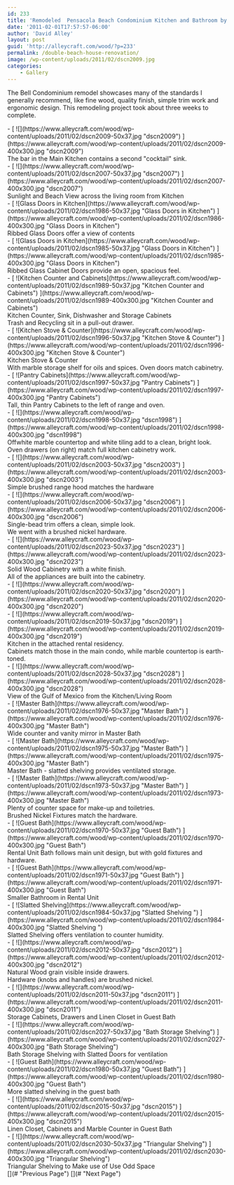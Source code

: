 ```yaml
---
id: 233
title: 'Remodeled  Pensacola Beach Condominium Kitchen and Bathroom by David Alley Carpentry'
date: '2011-02-01T17:57:57-06:00'
author: 'David Alley'
layout: post
guid: 'http://alleycraft.com/wood/?p=233'
permalink: /double-beach-house-renovation/
image: /wp-content/uploads/2011/02/dscn2009.jpg
categories:
    - Gallery
---
```


The Bell Condominium remodel showcases many of the standards I generally recommend, like fine wood, quality finish, simple trim work and ergonomic design. This remodeling project took about three weeks to complete.

<div class="gallery_clear"></div><div class="photospace" id="gallery_233_1"> <div class="thumbs_wrap2"><div class="thumbs_wrap"><div class="thumnail_col " id="thumbs_233_1">- [ ![](https://www.alleycraft.com/wood/wp-content/uploads/2011/02/dscn2009-50x37.jpg "dscn2009") ](https://www.alleycraft.com/wood/wp-content/uploads/2011/02/dscn2009-400x300.jpg "dscn2009")<div class="caption"><div class="image-caption">The bar in the Main Kitchen contains a second "cocktail" sink.</div> </div>
- [ ![](https://www.alleycraft.com/wood/wp-content/uploads/2011/02/dscn2007-50x37.jpg "dscn2007") ](https://www.alleycraft.com/wood/wp-content/uploads/2011/02/dscn2007-400x300.jpg "dscn2007")<div class="caption"><div class="image-caption">Sunlight and Beach View across the living room from Kitchen</div> </div>
- [ ![Glass Doors in Kitchen](https://www.alleycraft.com/wood/wp-content/uploads/2011/02/dscn1986-50x37.jpg "Glass Doors in Kitchen") ](https://www.alleycraft.com/wood/wp-content/uploads/2011/02/dscn1986-400x300.jpg "Glass Doors in Kitchen")<div class="caption"><div class="image-caption">Ribbed Glass Doors offer a view of contents</div> </div>
- [ ![Glass Doors in Kitchen](https://www.alleycraft.com/wood/wp-content/uploads/2011/02/dscn1985-50x37.jpg "Glass Doors in Kitchen") ](https://www.alleycraft.com/wood/wp-content/uploads/2011/02/dscn1985-400x300.jpg "Glass Doors in Kitchen")<div class="caption"><div class="image-caption">Ribbed Glass Cabinet Doors provide an open, spacious feel.</div> </div>
- [ ![Kitchen Counter and Cabinets](https://www.alleycraft.com/wood/wp-content/uploads/2011/02/dscn1989-50x37.jpg "Kitchen Counter and Cabinets") ](https://www.alleycraft.com/wood/wp-content/uploads/2011/02/dscn1989-400x300.jpg "Kitchen Counter and Cabinets")<div class="caption"><div class="image-caption">Kitchen Counter, Sink, Dishwasher and Storage Cabinets</div><div class="image-desc">Trash and Recycling sit in a pull-out drawer.</div> </div>
- [ ![Kitchen Stove & Counter](https://www.alleycraft.com/wood/wp-content/uploads/2011/02/dscn1996-50x37.jpg "Kitchen Stove & Counter") ](https://www.alleycraft.com/wood/wp-content/uploads/2011/02/dscn1996-400x300.jpg "Kitchen Stove & Counter")<div class="caption"><div class="image-caption">Kitchen Stove &amp; Counter</div><div class="image-desc">With marble storage shelf for oils and spices. Oven doors match cabinetry.</div> </div>
- [ ![Pantry Cabinets](https://www.alleycraft.com/wood/wp-content/uploads/2011/02/dscn1997-50x37.jpg "Pantry Cabinets") ](https://www.alleycraft.com/wood/wp-content/uploads/2011/02/dscn1997-400x300.jpg "Pantry Cabinets")<div class="caption"><div class="image-caption">Tall, thin Pantry Cabinets to the left of range and oven.</div> </div>
- [ ![](https://www.alleycraft.com/wood/wp-content/uploads/2011/02/dscn1998-50x37.jpg "dscn1998") ](https://www.alleycraft.com/wood/wp-content/uploads/2011/02/dscn1998-400x300.jpg "dscn1998")<div class="caption"><div class="image-caption">Offwhite marble countertop and white tiling add to a clean, bright look.</div><div class="image-desc">Oven drawers (on right) match full kitchen cabinetry work.</div> </div>
- [ ![](https://www.alleycraft.com/wood/wp-content/uploads/2011/02/dscn2003-50x37.jpg "dscn2003") ](https://www.alleycraft.com/wood/wp-content/uploads/2011/02/dscn2003-400x300.jpg "dscn2003")<div class="caption"><div class="image-caption">Simple brushed range hood matches the hardware</div> </div>
- [ ![](https://www.alleycraft.com/wood/wp-content/uploads/2011/02/dscn2006-50x37.jpg "dscn2006") ](https://www.alleycraft.com/wood/wp-content/uploads/2011/02/dscn2006-400x300.jpg "dscn2006")<div class="caption"><div class="image-caption">Single-bead trim offers a clean, simple look.</div><div class="image-desc">We went with a brushed nickel hardware.</div> </div>
- [ ![](https://www.alleycraft.com/wood/wp-content/uploads/2011/02/dscn2023-50x37.jpg "dscn2023") ](https://www.alleycraft.com/wood/wp-content/uploads/2011/02/dscn2023-400x300.jpg "dscn2023")<div class="caption"><div class="image-caption">Solid Wood Cabinetry with a white finish.</div><div class="image-desc">All of the appliances are built into the cabinetry.</div> </div>
- [ ![](https://www.alleycraft.com/wood/wp-content/uploads/2011/02/dscn2020-50x37.jpg "dscn2020") ](https://www.alleycraft.com/wood/wp-content/uploads/2011/02/dscn2020-400x300.jpg "dscn2020")<div class="caption"> </div>
- [ ![](https://www.alleycraft.com/wood/wp-content/uploads/2011/02/dscn2019-50x37.jpg "dscn2019") ](https://www.alleycraft.com/wood/wp-content/uploads/2011/02/dscn2019-400x300.jpg "dscn2019")<div class="caption"><div class="image-caption">Kitchen in the attached rental residency.</div><div class="image-desc">Cabinets match those in the main condo, while marble countertop is earth-toned.</div> </div>
- [ ![](https://www.alleycraft.com/wood/wp-content/uploads/2011/02/dscn2028-50x37.jpg "dscn2028") ](https://www.alleycraft.com/wood/wp-content/uploads/2011/02/dscn2028-400x300.jpg "dscn2028")<div class="caption"><div class="image-caption">View of the Gulf of Mexico from the Kitchen/Living Room</div> </div>
- [ ![Master Bath](https://www.alleycraft.com/wood/wp-content/uploads/2011/02/dscn1976-50x37.jpg "Master Bath") ](https://www.alleycraft.com/wood/wp-content/uploads/2011/02/dscn1976-400x300.jpg "Master Bath")<div class="caption"><div class="image-caption">Wide counter and vanity mirror in Master Bath</div> </div>
- [ ![Master Bath](https://www.alleycraft.com/wood/wp-content/uploads/2011/02/dscn1975-50x37.jpg "Master Bath") ](https://www.alleycraft.com/wood/wp-content/uploads/2011/02/dscn1975-400x300.jpg "Master Bath")<div class="caption"><div class="image-caption">Master Bath - slatted shelving provides ventilated storage.</div> </div>
- [ ![Master Bath](https://www.alleycraft.com/wood/wp-content/uploads/2011/02/dscn1973-50x37.jpg "Master Bath") ](https://www.alleycraft.com/wood/wp-content/uploads/2011/02/dscn1973-400x300.jpg "Master Bath")<div class="caption"><div class="image-caption">Plenty of counter space for make-up and toiletries.</div><div class="image-desc">Brushed Nickel Fixtures match the hardware.</div> </div>
- [ ![Guest Bath](https://www.alleycraft.com/wood/wp-content/uploads/2011/02/dscn1970-50x37.jpg "Guest Bath") ](https://www.alleycraft.com/wood/wp-content/uploads/2011/02/dscn1970-400x300.jpg "Guest Bath")<div class="caption"><div class="image-caption">Rental Unit Bath follows main unit design, but with gold fixtures and hardware.</div> </div>
- [ ![Guest Bath](https://www.alleycraft.com/wood/wp-content/uploads/2011/02/dscn1971-50x37.jpg "Guest Bath") ](https://www.alleycraft.com/wood/wp-content/uploads/2011/02/dscn1971-400x300.jpg "Guest Bath")<div class="caption"><div class="image-caption">Smaller Bathroom in Rental Unit</div> </div>
- [ ![Slatted Shelving](https://www.alleycraft.com/wood/wp-content/uploads/2011/02/dscn1984-50x37.jpg "Slatted Shelving ") ](https://www.alleycraft.com/wood/wp-content/uploads/2011/02/dscn1984-400x300.jpg "Slatted Shelving ")<div class="caption"><div class="image-caption">Slatted Shelving offers ventilation to counter humidity.</div><div class="image-desc"> </div> </div>
- [ ![](https://www.alleycraft.com/wood/wp-content/uploads/2011/02/dscn2012-50x37.jpg "dscn2012") ](https://www.alleycraft.com/wood/wp-content/uploads/2011/02/dscn2012-400x300.jpg "dscn2012")<div class="caption"><div class="image-caption">Natural Wood grain visible inside drawers.</div><div class="image-desc">Hardware (knobs and handles) are brushed nickel.</div> </div>
- [ ![](https://www.alleycraft.com/wood/wp-content/uploads/2011/02/dscn2011-50x37.jpg "dscn2011") ](https://www.alleycraft.com/wood/wp-content/uploads/2011/02/dscn2011-400x300.jpg "dscn2011")<div class="caption"><div class="image-caption">Storage Cabinets, Drawers and Linen Closet in Guest Bath</div> </div>
- [ ![](https://www.alleycraft.com/wood/wp-content/uploads/2011/02/dscn2027-50x37.jpg "Bath Storage Shelving") ](https://www.alleycraft.com/wood/wp-content/uploads/2011/02/dscn2027-400x300.jpg "Bath Storage Shelving")<div class="caption"><div class="image-caption">Bath Storage Shelving with Slatted Doors for ventilation</div> </div>
- [ ![Guest Bath](https://www.alleycraft.com/wood/wp-content/uploads/2011/02/dscn1980-50x37.jpg "Guest Bath") ](https://www.alleycraft.com/wood/wp-content/uploads/2011/02/dscn1980-400x300.jpg "Guest Bath")<div class="caption"><div class="image-caption">More slatted shelving in the guest bath</div> </div>
- [ ![](https://www.alleycraft.com/wood/wp-content/uploads/2011/02/dscn2015-50x37.jpg "dscn2015") ](https://www.alleycraft.com/wood/wp-content/uploads/2011/02/dscn2015-400x300.jpg "dscn2015")<div class="caption"><div class="image-caption">Linen Closet, Cabinets and Marble Counter in Guest Bath</div> </div>
- [ ![](https://www.alleycraft.com/wood/wp-content/uploads/2011/02/dscn2030-50x37.jpg "Triangular Shelving") ](https://www.alleycraft.com/wood/wp-content/uploads/2011/02/dscn2030-400x300.jpg "Triangular Shelving")<div class="caption"><div class="image-caption">Triangular Shelving to Make use of Use Odd Space</div> </div>
 
<div class="photospace_clear"></div> [](# "Previous Page") [](# "Next Page") </div> </div> </div> <div class="gal_content"><div class="controls" id="controls_233_1"></div><div class="slideshow-container"><div class="loader" id="loading_233_1"></div><div class="slideshow" id="slideshow_233_1"></div><div class="caption-container" id="caption_233_1"></div> </div> </div> </div><div class="gallery_clear"></div> <script type="text/javascript">
			
			jQuery(document).ready(function($) {
				
				// We only want these styles applied when javascript is enabled
				$('.gal_content').css('display', 'block');
				$('.thumnail_col').css('width', '190px');
				
				// Initialize Advanced Galleriffic Gallery 
				var gallery = $('#thumbs_233_1').galleriffic({ 
					delay:                     3500,
					numThumbs:                 18,
					preloadAhead:              18,
					enableTopPager:            0,
					enableBottomPager:         false,
					imageContainerSel:         '#slideshow_233_1',
					controlsContainerSel:      '#controls_233_1',
					captionContainerSel:       '#caption_233_1',  
					loadingContainerSel:       '#loading_233_1',
					renderSSControls:          true,
					renderNavControls:         true,
					playLinkText:              '',
					pauseLinkText:             '',
					prevLinkText:              '',
					nextLinkText:              '',
					nextPageLinkText:          '&rsaquo;',
					prevPageLinkText:          '&lsaquo;',
					enableHistory:              0,
					autoStart:                 	1,
					enableKeyboardNavigation:	true,
					syncTransitions:           	1,
					defaultTransitionDuration: 	300,
						
					onTransitionOut:           function(slide, caption, isSync, callback) {
						slide.fadeTo(this.getDefaultTransitionDuration(isSync), 0.0, callback);
						caption.fadeTo(this.getDefaultTransitionDuration(isSync), 0.0);
					},
					onTransitionIn:            function(slide, caption, isSync) {
						var duration = this.getDefaultTransitionDuration(isSync);
						slide.fadeTo(duration, 1.0);
	
						// Position the caption at the bottom of the image and set its opacity
						var slideImage = slide.find('img');
						caption.width(slideImage.width())
							.css({
								//'bottom' : Math.floor((slide.height() - slideImage.outerHeight()) / 2 - 40),
								'top' : slideImage.outerHeight(),
								'left' : Math.floor((slide.width() - slideImage.width()) / 2) + slideImage.outerWidth() - slideImage.width()
							})
							.fadeTo(duration, 1.0);
						
					},
					onPageTransitionOut:       function(callback) {
						this.hide();
						setTimeout(callback, 100); // wait a bit
					},
					onPageTransitionIn:        function() {
						var prevPageLink = this.find('a.prev').css('display', 'none');
						var nextPageLink = this.find('a.next').css('display', 'none');
						
						// Show appropriate next / prev page links
						if (this.displayedPage > 0)
							prevPageLink.css('display', 'block');
		
						var lastPage = this.getNumPages() - 1;
						if (this.displayedPage < lastPage)
							nextPageLink.css('display', 'block');
		
						this.fadeTo('fast', 1.0);
					}
					
				}); 
				
				
				
				/**************** Event handlers for custom next / prev page links **********************/
		
				gallery.find('a.prev').click(function(e) {
					gallery.previousPage();
					e.preventDefault();
				});
		
				gallery.find('a.next').click(function(e) {
					gallery.nextPage(); 
					e.preventDefault();
				});
		
			});
		</script><div class="gallery_clear"></div><div class="photospace" id="gallery_233_2"> <div class="thumbs_wrap2"><div class="thumbs_wrap"><div class="thumnail_col " id="thumbs_233_2">- [ ![](https://www.alleycraft.com/wood/wp-content/uploads/2011/02/dscn2027-50x37.jpg "Bath Storage Shelving") ](https://www.alleycraft.com/wood/wp-content/uploads/2011/02/dscn2027-400x300.jpg "Bath Storage Shelving")<div class="caption"><div class="image-caption">Bath Storage Shelving with Slatted Doors for ventilation</div> </div>
- [ ![](https://www.alleycraft.com/wood/wp-content/uploads/2011/02/dscn1998-50x37.jpg "dscn1998") ](https://www.alleycraft.com/wood/wp-content/uploads/2011/02/dscn1998-400x300.jpg "dscn1998")<div class="caption"><div class="image-caption">Offwhite marble countertop and white tiling add to a clean, bright look.</div><div class="image-desc">Oven drawers (on right) match full kitchen cabinetry work.</div> </div>
- [ ![](https://www.alleycraft.com/wood/wp-content/uploads/2011/02/dscn2003-50x37.jpg "dscn2003") ](https://www.alleycraft.com/wood/wp-content/uploads/2011/02/dscn2003-400x300.jpg "dscn2003")<div class="caption"><div class="image-caption">Simple brushed range hood matches the hardware</div> </div>
- [ ![](https://www.alleycraft.com/wood/wp-content/uploads/2011/02/dscn2006-50x37.jpg "dscn2006") ](https://www.alleycraft.com/wood/wp-content/uploads/2011/02/dscn2006-400x300.jpg "dscn2006")<div class="caption"><div class="image-caption">Single-bead trim offers a clean, simple look.</div><div class="image-desc">We went with a brushed nickel hardware.</div> </div>
- [ ![](https://www.alleycraft.com/wood/wp-content/uploads/2011/02/dscn2007-50x37.jpg "dscn2007") ](https://www.alleycraft.com/wood/wp-content/uploads/2011/02/dscn2007-400x300.jpg "dscn2007")<div class="caption"><div class="image-caption">Sunlight and Beach View across the living room from Kitchen</div> </div>
- [ ![](https://www.alleycraft.com/wood/wp-content/uploads/2011/02/dscn2009-50x37.jpg "dscn2009") ](https://www.alleycraft.com/wood/wp-content/uploads/2011/02/dscn2009-400x300.jpg "dscn2009")<div class="caption"><div class="image-caption">The bar in the Main Kitchen contains a second "cocktail" sink.</div> </div>
- [ ![](https://www.alleycraft.com/wood/wp-content/uploads/2011/02/dscn2011-50x37.jpg "dscn2011") ](https://www.alleycraft.com/wood/wp-content/uploads/2011/02/dscn2011-400x300.jpg "dscn2011")<div class="caption"><div class="image-caption">Storage Cabinets, Drawers and Linen Closet in Guest Bath</div> </div>
- [ ![](https://www.alleycraft.com/wood/wp-content/uploads/2011/02/dscn2012-50x37.jpg "dscn2012") ](https://www.alleycraft.com/wood/wp-content/uploads/2011/02/dscn2012-400x300.jpg "dscn2012")<div class="caption"><div class="image-caption">Natural Wood grain visible inside drawers.</div><div class="image-desc">Hardware (knobs and handles) are brushed nickel.</div> </div>
- [ ![](https://www.alleycraft.com/wood/wp-content/uploads/2011/02/dscn2015-50x37.jpg "dscn2015") ](https://www.alleycraft.com/wood/wp-content/uploads/2011/02/dscn2015-400x300.jpg "dscn2015")<div class="caption"><div class="image-caption">Linen Closet, Cabinets and Marble Counter in Guest Bath</div> </div>
- [ ![](https://www.alleycraft.com/wood/wp-content/uploads/2011/02/dscn2019-50x37.jpg "dscn2019") ](https://www.alleycraft.com/wood/wp-content/uploads/2011/02/dscn2019-400x300.jpg "dscn2019")<div class="caption"><div class="image-caption">Kitchen in the attached rental residency.</div><div class="image-desc">Cabinets match those in the main condo, while marble countertop is earth-toned.</div> </div>
- [ ![](https://www.alleycraft.com/wood/wp-content/uploads/2011/02/dscn2020-50x37.jpg "dscn2020") ](https://www.alleycraft.com/wood/wp-content/uploads/2011/02/dscn2020-400x300.jpg "dscn2020")<div class="caption"> </div>
- [ ![](https://www.alleycraft.com/wood/wp-content/uploads/2011/02/dscn2023-50x37.jpg "dscn2023") ](https://www.alleycraft.com/wood/wp-content/uploads/2011/02/dscn2023-400x300.jpg "dscn2023")<div class="caption"><div class="image-caption">Solid Wood Cabinetry with a white finish.</div><div class="image-desc">All of the appliances are built into the cabinetry.</div> </div>
- [ ![](https://www.alleycraft.com/wood/wp-content/uploads/2011/02/dscn2028-50x37.jpg "dscn2028") ](https://www.alleycraft.com/wood/wp-content/uploads/2011/02/dscn2028-400x300.jpg "dscn2028")<div class="caption"><div class="image-caption">View of the Gulf of Mexico from the Kitchen/Living Room</div> </div>
- [ ![Glass Doors in Kitchen](https://www.alleycraft.com/wood/wp-content/uploads/2011/02/dscn1985-50x37.jpg "Glass Doors in Kitchen") ](https://www.alleycraft.com/wood/wp-content/uploads/2011/02/dscn1985-400x300.jpg "Glass Doors in Kitchen")<div class="caption"><div class="image-caption">Ribbed Glass Cabinet Doors provide an open, spacious feel.</div> </div>
- [ ![Glass Doors in Kitchen](https://www.alleycraft.com/wood/wp-content/uploads/2011/02/dscn1986-50x37.jpg "Glass Doors in Kitchen") ](https://www.alleycraft.com/wood/wp-content/uploads/2011/02/dscn1986-400x300.jpg "Glass Doors in Kitchen")<div class="caption"><div class="image-caption">Ribbed Glass Doors offer a view of contents</div> </div>
- [ ![Guest Bath](https://www.alleycraft.com/wood/wp-content/uploads/2011/02/dscn1980-50x37.jpg "Guest Bath") ](https://www.alleycraft.com/wood/wp-content/uploads/2011/02/dscn1980-400x300.jpg "Guest Bath")<div class="caption"><div class="image-caption">More slatted shelving in the guest bath</div> </div>
- [ ![Guest Bath](https://www.alleycraft.com/wood/wp-content/uploads/2011/02/dscn1970-50x37.jpg "Guest Bath") ](https://www.alleycraft.com/wood/wp-content/uploads/2011/02/dscn1970-400x300.jpg "Guest Bath")<div class="caption"><div class="image-caption">Rental Unit Bath follows main unit design, but with gold fixtures and hardware.</div> </div>
- [ ![Guest Bath](https://www.alleycraft.com/wood/wp-content/uploads/2011/02/dscn1971-50x37.jpg "Guest Bath") ](https://www.alleycraft.com/wood/wp-content/uploads/2011/02/dscn1971-400x300.jpg "Guest Bath")<div class="caption"><div class="image-caption">Smaller Bathroom in Rental Unit</div> </div>
- [ ![Kitchen Counter and Cabinets](https://www.alleycraft.com/wood/wp-content/uploads/2011/02/dscn1989-50x37.jpg "Kitchen Counter and Cabinets") ](https://www.alleycraft.com/wood/wp-content/uploads/2011/02/dscn1989-400x300.jpg "Kitchen Counter and Cabinets")<div class="caption"><div class="image-caption">Kitchen Counter, Sink, Dishwasher and Storage Cabinets</div><div class="image-desc">Trash and Recycling sit in a pull-out drawer.</div> </div>
- [ ![Kitchen Stove & Counter](https://www.alleycraft.com/wood/wp-content/uploads/2011/02/dscn1996-50x37.jpg "Kitchen Stove & Counter") ](https://www.alleycraft.com/wood/wp-content/uploads/2011/02/dscn1996-400x300.jpg "Kitchen Stove & Counter")<div class="caption"><div class="image-caption">Kitchen Stove &amp; Counter</div><div class="image-desc">With marble storage shelf for oils and spices. Oven doors match cabinetry.</div> </div>
- [ ![Master Bath](https://www.alleycraft.com/wood/wp-content/uploads/2011/02/dscn1973-50x37.jpg "Master Bath") ](https://www.alleycraft.com/wood/wp-content/uploads/2011/02/dscn1973-400x300.jpg "Master Bath")<div class="caption"><div class="image-caption">Plenty of counter space for make-up and toiletries.</div><div class="image-desc">Brushed Nickel Fixtures match the hardware.</div> </div>
- [ ![Master Bath](https://www.alleycraft.com/wood/wp-content/uploads/2011/02/dscn1975-50x37.jpg "Master Bath") ](https://www.alleycraft.com/wood/wp-content/uploads/2011/02/dscn1975-400x300.jpg "Master Bath")<div class="caption"><div class="image-caption">Master Bath - slatted shelving provides ventilated storage.</div> </div>
- [ ![Master Bath](https://www.alleycraft.com/wood/wp-content/uploads/2011/02/dscn1976-50x37.jpg "Master Bath") ](https://www.alleycraft.com/wood/wp-content/uploads/2011/02/dscn1976-400x300.jpg "Master Bath")<div class="caption"><div class="image-caption">Wide counter and vanity mirror in Master Bath</div> </div>
- [ ![Pantry Cabinets](https://www.alleycraft.com/wood/wp-content/uploads/2011/02/dscn1997-50x37.jpg "Pantry Cabinets") ](https://www.alleycraft.com/wood/wp-content/uploads/2011/02/dscn1997-400x300.jpg "Pantry Cabinets")<div class="caption"><div class="image-caption">Tall, thin Pantry Cabinets to the left of range and oven.</div> </div>
- [ ![Slatted Shelving](https://www.alleycraft.com/wood/wp-content/uploads/2011/02/dscn1984-50x37.jpg "Slatted Shelving ") ](https://www.alleycraft.com/wood/wp-content/uploads/2011/02/dscn1984-400x300.jpg "Slatted Shelving ")<div class="caption"><div class="image-caption">Slatted Shelving offers ventilation to counter humidity.</div><div class="image-desc"> </div> </div>
- [ ![](https://www.alleycraft.com/wood/wp-content/uploads/2011/02/dscn2030-50x37.jpg "Triangular Shelving") ](https://www.alleycraft.com/wood/wp-content/uploads/2011/02/dscn2030-400x300.jpg "Triangular Shelving")<div class="caption"><div class="image-caption">Triangular Shelving to Make use of Use Odd Space</div> </div>
 
<div class="photospace_clear"></div> [](# "Previous Page") [](# "Next Page") </div> </div> </div> <div class="gal_content"><div class="controls" id="controls_233_2"></div><div class="slideshow-container"><div class="loader" id="loading_233_2"></div><div class="slideshow" id="slideshow_233_2"></div><div class="caption-container" id="caption_233_2"></div> </div> </div> </div><div class="gallery_clear"></div> <script type="text/javascript">
			
			jQuery(document).ready(function($) {
				
				// We only want these styles applied when javascript is enabled
				$('.gal_content').css('display', 'block');
				$('.thumnail_col').css('width', '190px');
				
				// Initialize Advanced Galleriffic Gallery 
				var gallery = $('#thumbs_233_2').galleriffic({ 
					delay:                     3500,
					numThumbs:                 18,
					preloadAhead:              18,
					enableTopPager:            0,
					enableBottomPager:         false,
					imageContainerSel:         '#slideshow_233_2',
					controlsContainerSel:      '#controls_233_2',
					captionContainerSel:       '#caption_233_2',  
					loadingContainerSel:       '#loading_233_2',
					renderSSControls:          true,
					renderNavControls:         true,
					playLinkText:              '',
					pauseLinkText:             '',
					prevLinkText:              '',
					nextLinkText:              '',
					nextPageLinkText:          '&rsaquo;',
					prevPageLinkText:          '&lsaquo;',
					enableHistory:              0,
					autoStart:                 	1,
					enableKeyboardNavigation:	true,
					syncTransitions:           	1,
					defaultTransitionDuration: 	300,
						
					onTransitionOut:           function(slide, caption, isSync, callback) {
						slide.fadeTo(this.getDefaultTransitionDuration(isSync), 0.0, callback);
						caption.fadeTo(this.getDefaultTransitionDuration(isSync), 0.0);
					},
					onTransitionIn:            function(slide, caption, isSync) {
						var duration = this.getDefaultTransitionDuration(isSync);
						slide.fadeTo(duration, 1.0);
	
						// Position the caption at the bottom of the image and set its opacity
						var slideImage = slide.find('img');
						caption.width(slideImage.width())
							.css({
								//'bottom' : Math.floor((slide.height() - slideImage.outerHeight()) / 2 - 40),
								'top' : slideImage.outerHeight(),
								'left' : Math.floor((slide.width() - slideImage.width()) / 2) + slideImage.outerWidth() - slideImage.width()
							})
							.fadeTo(duration, 1.0);
						
					},
					onPageTransitionOut:       function(callback) {
						this.hide();
						setTimeout(callback, 100); // wait a bit
					},
					onPageTransitionIn:        function() {
						var prevPageLink = this.find('a.prev').css('display', 'none');
						var nextPageLink = this.find('a.next').css('display', 'none');
						
						// Show appropriate next / prev page links
						if (this.displayedPage > 0)
							prevPageLink.css('display', 'block');
		
						var lastPage = this.getNumPages() - 1;
						if (this.displayedPage < lastPage)
							nextPageLink.css('display', 'block');
		
						this.fadeTo('fast', 1.0);
					}
					
				}); 
				
				
				
				/**************** Event handlers for custom next / prev page links **********************/
		
				gallery.find('a.prev').click(function(e) {
					gallery.previousPage();
					e.preventDefault();
				});
		
				gallery.find('a.next').click(function(e) {
					gallery.nextPage(); 
					e.preventDefault();
				});
		
			});
		</script>